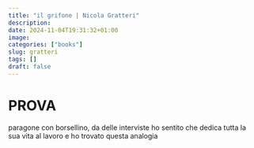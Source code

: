 ```yaml
---
title: "il grifone | Nicola Gratteri"
description: 
date: 2024-11-04T19:31:32+01:00
image: 
categories: ["books"]
slug: gratteri
tags: []
draft: false
---
```


# PROVA

paragone con borsellino, da delle interviste ho sentito che dedica tutta la sua vita al lavoro e ho trovato questa analogia 